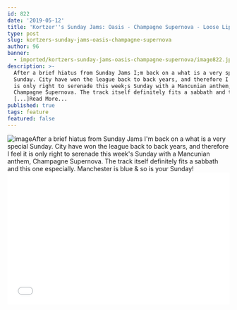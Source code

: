 ```yaml
---
id: 822
date: '2019-05-12'
title: 'Kortzer''s Sunday Jams: Oasis - Champagne Supernova - Loose Lips'
type: post
slug: kortzers-sunday-jams-oasis-champagne-supernova
author: 96
banner:
  - imported/kortzers-sunday-jams-oasis-champagne-supernova/image822.jpeg
description: >-
  After a brief hiatus from Sunday Jams I;m back on a what is a very special
  Sunday. City have won the league back to back years, and therefore I feel it
  is only right to serenade this week;s Sunday with a Mancunian anthem,
  Champagne Supernova. The track itself definitely fits a sabbath and this one
  [...]Read More...
published: true
tags: feature
featured: false
---
```

![image](../imported/kortzers-sunday-jams-oasis-champagne-supernova/image822.jpeg)After a brief hiatus from Sunday Jams I'm back on a what is a very special Sunday. City have won the league back to back years, and therefore I feel it is only right to serenade this week's Sunday with a Mancunian anthem, Champagne Supernova. The track itself definitely fits a sabbath and this one especially. Manchester is blue & so is your Sunday!<iframe width='100%' height='300' scrolling='no' frameborder='no' allow='autoplay' src='//www.youtube.com/embed/tI-5uv4wryI?wmode=opaque'></iframe>